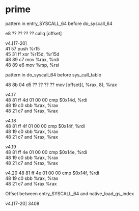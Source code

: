 # prime

pattern in entry_SYSCALL_64 before do_syscall_64

e8 ?? ?? ?? ??  callq [offset]


v4.[17-20]  
41 57		    push %r15  
45 31 ff	  xor %r15d, %r15d  
48 89 c7	  mov %rax, %rdi  
48 89 e6	  mov %rsp, %rsi  

pattern in do_syscall_64 before sys_call_table

48 8b 04 d5 ?? ?? ?? ?? mov [offset](, %rax, 8), %rax

v4.17  
48 81 ff 4d 01 00 00	cmp $0x14d, %rdi  
48 19 c0       	  	  sbb %rax, %rax  
48 21 c7		          and %rax, %rax  

v4.18  
48 81 ff 4f 01 00 00	cmp $0x14f, %rdi  
48 19 c0       	  	   sbb %rax, %rax  
48 21 c7		            and %rax, %rax  

v4.19  
48 81 ff 4e 01 00 00	cmp $0x14e, %rdi  
48 19 c0       	  	  sbb %rax, %rax  
48 21 c7		          and %rax, %rax  

v4.20
48 81 ff 4e 01 00 00	cmp $0x14f, %rdi  
48 19 c0       	  	  sbb %rax, %rax  
48 21 c7		          and %rax %rax  

Offset between entry_SYSCALL_64 and native_load_gs_index

v4.[17-20]
3408
